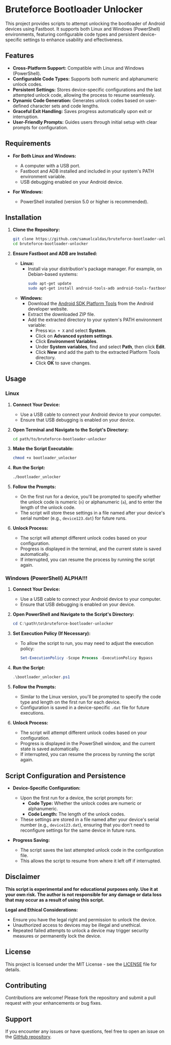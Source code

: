 # Bruteforce Bootloader Unlocker

This project provides scripts to attempt unlocking the bootloader of Android devices using Fastboot. It supports both Linux and Windows (PowerShell) environments, featuring configurable code types and persistent device-specific settings to enhance usability and effectiveness.

## Features

- **Cross-Platform Support:** Compatible with Linux and Windows (PowerShell).
- **Configurable Code Types:** Supports both numeric and alphanumeric unlock codes.
- **Persistent Settings:** Stores device-specific configurations and the last attempted unlock code, allowing the process to resume seamlessly.
- **Dynamic Code Generation:** Generates unlock codes based on user-defined character sets and code lengths.
- **Graceful Exit Handling:** Saves progress automatically upon exit or interruption.
- **User-Friendly Prompts:** Guides users through initial setup with clear prompts for configuration.

## Requirements

- **For Both Linux and Windows:**
  - A computer with a USB port.
  - Fastboot and ADB installed and included in your system's PATH environment variable.
  - USB debugging enabled on your Android device.

- **For Windows:**
  - PowerShell installed (version 5.0 or higher is recommended).

## Installation

1. **Clone the Repository:**
   ```bash
   git clone https://github.com/samuelcaldas/bruteforce-bootloader-unlocker.git
   cd bruteforce-bootloader-unlocker
   ```

2. **Ensure Fastboot and ADB are Installed:**
   - **Linux:**
     - Install via your distribution's package manager. For example, on Debian-based systems:
       ```bash
       sudo apt-get update
       sudo apt-get install android-tools-adb android-tools-fastboot
       ```
   - **Windows:**
     - Download the [Android SDK Platform Tools](https://developer.android.com/studio/releases/platform-tools) from the Android developer website.
     - Extract the downloaded ZIP file.
     - Add the extracted directory to your system's PATH environment variable:
       - Press `Win + X` and select **System**.
       - Click on **Advanced system settings**.
       - Click **Environment Variables**.
       - Under **System variables**, find and select **Path**, then click **Edit**.
       - Click **New** and add the path to the extracted Platform Tools directory.
       - Click **OK** to save changes.

## Usage

### Linux

1. **Connect Your Device:**
   - Use a USB cable to connect your Android device to your computer.
   - Ensure that USB debugging is enabled on your device.

2. **Open Terminal and Navigate to the Script's Directory:**
   ```bash
   cd path/to/bruteforce-bootloader-unlocker
   ```

3. **Make the Script Executable:**
   ```bash
   chmod +x bootloader_unlocker
   ```

4. **Run the Script:**
   ```bash
   ./bootloader_unlocker
   ```

5. **Follow the Prompts:**
   - On the first run for a device, you'll be prompted to specify whether the unlock code is numeric (`n`) or alphanumeric (`a`), and to enter the length of the unlock code.
   - The script will store these settings in a file named after your device's serial number (e.g., `device123.dat`) for future runs.

6. **Unlock Process:**
   - The script will attempt different unlock codes based on your configuration.
   - Progress is displayed in the terminal, and the current state is saved automatically.
   - If interrupted, you can resume the process by running the script again.

### Windows (PowerShell) ALPHA!!!

1. **Connect Your Device:**
   - Use a USB cable to connect your Android device to your computer.
   - Ensure that USB debugging is enabled on your device.

2. **Open PowerShell and Navigate to the Script's Directory:**
   ```powershell
   cd C:\path\to\bruteforce-bootloader-unlocker
   ```

3. **Set Execution Policy (If Necessary):**
   - To allow the script to run, you may need to adjust the execution policy:
     ```powershell
     Set-ExecutionPolicy -Scope Process -ExecutionPolicy Bypass
     ```

4. **Run the Script:**
   ```powershell
   .\bootloader_unlocker.ps1
   ```

5. **Follow the Prompts:**
   - Similar to the Linux version, you'll be prompted to specify the code type and length on the first run for each device.
   - Configuration is saved in a device-specific `.dat` file for future executions.

6. **Unlock Process:**
   - The script will attempt different unlock codes based on your configuration.
   - Progress is displayed in the PowerShell window, and the current state is saved automatically.
   - If interrupted, you can resume the process by running the script again.

## Script Configuration and Persistence

- **Device-Specific Configuration:**
  - Upon the first run for a device, the script prompts for:
    - **Code Type:** Whether the unlock codes are numeric or alphanumeric.
    - **Code Length:** The length of the unlock codes.
  - These settings are stored in a file named after your device's serial number (e.g., `device123.dat`), ensuring that you don't need to reconfigure settings for the same device in future runs.

- **Progress Saving:**
  - The script saves the last attempted unlock code in the configuration file.
  - This allows the script to resume from where it left off if interrupted.

## Disclaimer

**This script is experimental and for educational purposes only. Use it at your own risk. The author is not responsible for any damage or data loss that may occur as a result of using this script.**

**Legal and Ethical Considerations:**
- Ensure you have the legal right and permission to unlock the device.
- Unauthorized access to devices may be illegal and unethical.
- Repeated failed attempts to unlock a device may trigger security measures or permanently lock the device.

## License

This project is licensed under the MIT License - see the [LICENSE](LICENSE) file for details.

## Contributing

Contributions are welcome! Please fork the repository and submit a pull request with your enhancements or bug fixes.

## Support

If you encounter any issues or have questions, feel free to open an issue on the [GitHub repository](https://github.com/samuelcaldas/bruteforce-bootloader-unlocker/issues).
